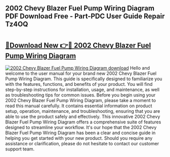 ## 2002 Chevy Blazer Fuel Pump Wiring Diagram PDF Download Free - Part-PDC User Guide Repair Tz4OQ

# <h2><a href="http://dfsb0g.blite.top/?on=2002+Chevy+Blazer+Fuel+Pump+Wiring+Diagram">🔗Download New 👉🔴 2002 Chevy Blazer Fuel Pump Wiring Diagram</a></h2>

[![2002 Chevy Blazer Fuel Pump Wiring Diagram download](https://i.imgur.com/lujVjoI.png)](http://dfsb0g.blite.top/?on=2002+Chevy+Blazer+Fuel+Pump+Wiring+Diagram)
Hello and welcome to the user manual for your brand new 2002 Chevy Blazer Fuel Pump Wiring Diagram. This guide is specifically designed to familiarize you with the features, functions, and benefits of your product. You will find step-by-step instructions for installation, usage, and maintenance, as well as troubleshooting tips for common issues. Before you begin using your 2002 Chevy Blazer Fuel Pump Wiring Diagram, please take a moment to read this manual carefully. It contains essential information on product setup, operation, maintenance, and troubleshooting, ensuring that you are able to use the product safely and effectively. This innovative 2002 Chevy Blazer Fuel Pump Wiring Diagram offers a comprehensive suite of features designed to streamline your workflow. It's our hope that the 2002 Chevy Blazer Fuel Pump Wiring Diagram has been a clear and concise guide in helping you get started with your new product. Should you require any assistance or clarification, please do not hesitate to contact our customer support team.
